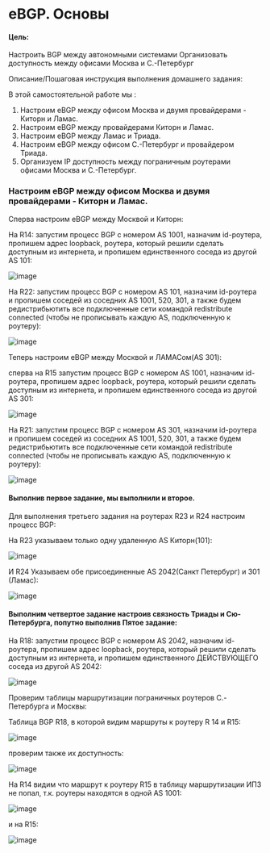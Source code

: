 # eBGP. Основы



#### Цель:

Настроить BGP между автономными системами
Организовать доступность между офисами Москва и С.-Петербург

Описание/Пошаговая инструкция выполнения домашнего задания:

В этой самостоятельной работе мы :

1. Настроим eBGP между офисом Москва и двумя провайдерами - Киторн и Ламас.
2. Настроим eBGP между провайдерами Киторн и Ламас.
3. Настроим eBGP между Ламас и Триада.
4. Настроим eBGP между офисом С.-Петербург и провайдером Триада.
5. Организуем IP доступность между пограничным роутерами офисами Москва и С.-Петербург.



### Настроим eBGP между офисом Москва и двумя провайдерами - Киторн и Ламас.

Сперва настроим eBGP между Москвой и Киторн:

На R14: запустим процесс BGP с номером AS 1001, назначим id-роутера, пропишем адрес loopback, роутера, который решили сделать доступным из интернета, и пропишем единственного соседа из другой AS 101:

![image](https://github.com/SalminKHV/OTUS/assets/130359715/d6802021-730a-4421-8a41-46cb55108b8a)

На R22: запустим процесс BGP с номером AS 101, назначим id-роутера и пропишем соседей из соседних AS 1001, 520, 301, а также будем редистрибьютить все подключенные сети командой redistribute connected (чтобы не прописывать каждую AS, подключенную к роутеру):



![image](https://github.com/SalminKHV/OTUS/assets/130359715/6089890e-9715-484c-affb-da502336e6a5)

Теперь настроим eBGP между Москвой и ЛАМАСом(AS 301):

сперва на R15 запустим процесс BGP с номером AS 1001, назначим id-роутера, пропишем адрес loopback, роутера, который решили сделать доступным из интернета, и пропишем единственного соседа из другой AS 301:

![image](https://github.com/SalminKHV/OTUS/assets/130359715/9b1dd78e-b74f-44bf-a6fb-5c5aeade59ea)



На R21: запустим процесс BGP с номером AS 301, назначим id-роутера и пропишем соседей из соседних AS 1001, 520, 301, а также будем редистрибьютить все подключенные сети командой redistribute connected (чтобы не прописывать каждую AS, подключенную к роутеру): 

![image](https://github.com/SalminKHV/OTUS/assets/130359715/bd705260-263b-4caf-aee7-da528b71bb7b)



#### Выполнив первое задание, мы выполнили и второе.

Для выполнения третьего задания на роутерах R23 и R24 настроим процесс BGP:

На R23 указываем только одну удаленную AS Киторн(101):

![image](https://github.com/SalminKHV/OTUS/assets/130359715/a4279749-8c1a-448f-9ec0-b743fcaa39a2)

И R24 Указываем обе присоединенные AS 2042(Санкт Петербург) и 301 (Ламас):

![image](https://github.com/SalminKHV/OTUS/assets/130359715/09314853-0c90-49ae-b210-f06e0223373d)

#### Выполним четвертое задание настроив связность Триады и Сю-Петербурга, попутно выполнив Пятое задание:

На R18: запустим процесс BGP с номером AS 2042, назначим id-роутера, пропишем адрес loopback, роутера, который решили сделать доступным из интернета, и пропишем единственного ДЕЙСТВУЮЩЕГО соседа из другой AS 2042:

![image](https://github.com/SalminKHV/OTUS/assets/130359715/607eec48-4734-40e1-a884-3b55997d924b)



Проверим таблицы маршрутизации пограничных роутеров С.-Петербурга и Москвы:

 Таблица BGP R18, в которой видим маршруты к роутеру R 14 и R15:

![image](https://github.com/SalminKHV/OTUS/assets/130359715/6898c6ee-c276-4222-ab80-335ffaa50bf5)



проверим также их доступность:

![image](https://github.com/SalminKHV/OTUS/assets/130359715/bda0f488-be00-4646-a894-a0b047bb2116)

На R14 видим что маршрут к роутеру R15 в таблицу маршрутизации ИПЗ не попал, т.к. роутеры находятся в одной AS 1001:

![image](https://github.com/SalminKHV/OTUS/assets/130359715/483ae39d-cb70-442b-aac8-29126d03ae31)

и на R15:

![image](https://github.com/SalminKHV/OTUS/assets/130359715/ea18cd54-3b8c-434f-8b34-00400b1b8f1f)
